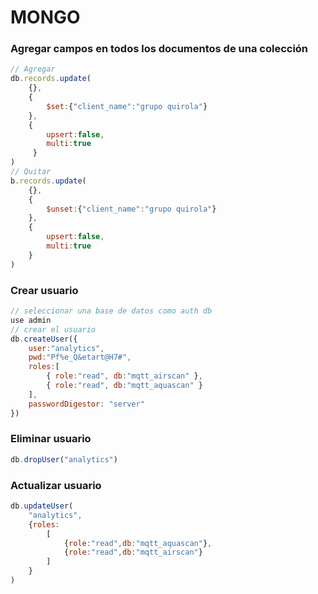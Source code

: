 # MONGO

### Agregar campos en todos los documentos de una colección
```js
// Agregar
db.records.update(
    {},
    {
        $set:{"client_name":"grupo quirola"}
    },
    {
        upsert:false,
        multi:true
     }
)
// Quitar
b.records.update(
    {},
    {
        $unset:{"client_name":"grupo quirola"}
    },
    {
        upsert:false,
        multi:true
    }
)
```


### Crear usuario
```js
// seleccionar una base de datos como auth db
use admin
// crear el usuario
db.createUser({
    user:"analytics",
    pwd:"Pf%e_Q&etart@H7#",
    roles:[
        { role:"read", db:"mqtt_airscan" },
        { role:"read", db:"mqtt_aquascan" }
    ],
    passwordDigestor: "server"
})
```
### Eliminar usuario
```js
db.dropUser("analytics")
```

### Actualizar usuario
```js
db.updateUser(
    "analytics",
    {roles:
        [
            {role:"read",db:"mqtt_aquascan"},
            {role:"read",db:"mqtt_airscan"}
        ]
    }
)
```
